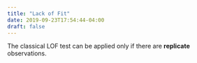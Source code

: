 ```yaml
---
title: "Lack of Fit"
date: 2019-09-23T17:54:44-04:00
draft: false
---
```


The classical LOF test can be applied only if there are **replicate** observations.